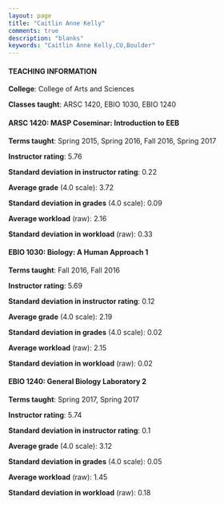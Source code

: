 ```yaml
---
layout: page
title: "Caitlin Anne Kelly" 
comments: true
description: "blanks"
keywords: "Caitlin Anne Kelly,CU,Boulder"
---
```

<head>
<script src="https://ajax.googleapis.com/ajax/libs/jquery/2.1.3/jquery.min.js"></script>
<script src="https://dl.dropboxusercontent.com/s/pc42nxpaw1ea4o9/highcharts.js?dl=0"></script>
<!-- <script src="../assets/js/highcharts.js"></script> -->
<style type="text/css">@font-face {
	font-family: "Bebas Neue";
	src: url(https://www.filehosting.org/file/details/544349/BebasNeue Regular.otf) format("opentype");
	}
	h1.Bebas { 
		font-family: "Bebas Neue", Verdana, Tahoma;
	}
</style>
</head>
	   
#### TEACHING INFORMATION

**College**: College of Arts and Sciences

**Classes taught**: ARSC 1420, EBIO 1030, EBIO 1240

#### ARSC 1420: MASP Coseminar: Introduction to EEB

**Terms taught**: Spring 2015, Spring 2016, Fall 2016, Spring 2017

**Instructor rating**: 5.76

**Standard deviation in instructor rating**: 0.22

**Average grade** (4.0 scale): 3.72

**Standard deviation in grades** (4.0 scale): 0.09

**Average workload** (raw): 2.16

**Standard deviation in workload** (raw): 0.33

#### EBIO 1030: Biology: A Human Approach 1

**Terms taught**: Fall 2016, Fall 2016

**Instructor rating**: 5.69

**Standard deviation in instructor rating**: 0.12

**Average grade** (4.0 scale): 2.19

**Standard deviation in grades** (4.0 scale): 0.02

**Average workload** (raw): 2.15

**Standard deviation in workload** (raw): 0.02

#### EBIO 1240: General Biology Laboratory 2

**Terms taught**: Spring 2017, Spring 2017

**Instructor rating**: 5.74

**Standard deviation in instructor rating**: 0.1

**Average grade** (4.0 scale): 3.12

**Standard deviation in grades** (4.0 scale): 0.05

**Average workload** (raw): 1.45

**Standard deviation in workload** (raw): 0.18

